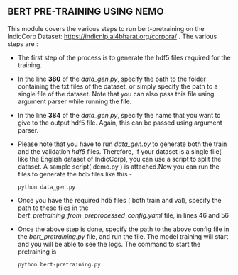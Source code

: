 ## BERT PRE-TRAINING USING NEMO

This module covers the various steps to run bert-pretraining on the IndicCorp Dataset: https://indicnlp.ai4bharat.org/corpora/ . The various steps are :

* The first step of the process is to generate the hdf5 files required for the training. 

* In the line **380** of the *data_gen.py*, specify the path to the folder containing the txt files of the dataset, or simply specify the path to a single file of the dataset. Note that you can also pass this file using argument parser while running the file.

* In the line **384** of the *data_gen.py*, specify the name that you want to give to the output hdf5 file. Again, this can be passed using argument parser.

* Please note that you have to run *data_gen.py* to generate both the train and the validation *hdf5* files. Therefore, If your dataset is a single file( like the English dataset of IndicCorp), you can use a script to split the dataset. A sample script( demo.py ) is attached.Now  you can run the files to generate the hd5 files like this - 

      python data_gen.py

* Once you have the required hd5 files ( both train and val), specify the path to these files in the *bert_pretraining_from_preprocessed_config.yaml* file, in lines 46 and 56

* Once the above step is done, specify the path to the above config file in the *bert_pretraining.py* file, and run the file. The model training will start and you will be able to see the logs. The command to start the pretraining is 
  
      python bert-pretraining.py
